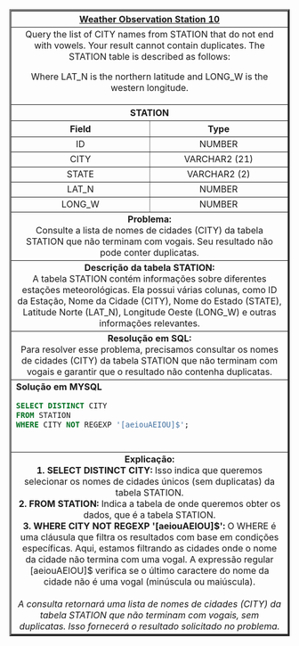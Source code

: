 <table width="100%" border="3" cellspacing="0" cellpadding="8">
  <tr>
    <th colspan="2"><a href="https://www.hackerrank.com/challenges/weather-observation-station-10/">Weather Observation Station 10</a></th>
  </tr>
  
  <tr>
    <td colspan="2" align="center">Query the list of CITY names from STATION that do not end with vowels. Your result cannot contain duplicates.
The STATION table is described as follows:

Where LAT_N is the northern latitude and LONG_W is the western longitude.<br>
  </td>
  </tr>
  
  <tr>
    <th colspan="2">STATION</th>
  </tr>
  
  <tr>
    <th width="50%" align="center">Field</th>
    <th width="50%" align="center">Type</th>
  </tr>
  
  <tr>
    <td width="50%" align="center">ID</td>
    <td width="50%" align="center">NUMBER</td>
  </tr>
  
  <tr>
    <td width="50%" align="center">CITY</td>
    <td width="50%" align="center">VARCHAR2 (21)</td>
  </tr>
  
  <tr>
    <td width="50%" align="center">STATE</td>
    <td width="50%" align="center">VARCHAR2 (2)</td>
  </tr>
  
  <tr>
    <td width="50%" align="center">LAT_N</td>
    <td width="50%" align="center">NUMBER</td>
  </tr>
  
  <tr>
    <td width="50%" align="center">LONG_W</td>
    <td width="50%" align="center">NUMBER</td>
  </tr>
  
  <tr>
    <td colspan="2"  align="center"><b>Problema:</b><br>Consulte a lista de nomes de cidades (CITY) da tabela STATION que não terminam com vogais. Seu resultado não pode conter duplicatas.</td>
  </tr>
  
  <tr>
    <td colspan="2"  align="center"><b>Descrição da tabela STATION:</b><br>A tabela STATION contém informações sobre diferentes estações meteorológicas. Ela possui várias colunas, como ID da Estação, Nome da Cidade (CITY), Nome do Estado (STATE), Latitude Norte (LAT_N), Longitude Oeste (LONG_W) e outras informações relevantes.</td>
  </tr>
  
  <tr>
    <td colspan="2"  align="center"><b>Resolução em SQL:</b><br>Para resolver esse problema, precisamos consultar os nomes de cidades (CITY) da tabela STATION que não terminam com vogais e garantir que o resultado não contenha duplicatas.</td>
  </tr>
  
  <tr>
    <td colspan="2"  align="left">
      <b>Solução em MYSQL</b><br>
      
```sql
SELECT DISTINCT CITY
FROM STATION
WHERE CITY NOT REGEXP '[aeiouAEIOU]$';
```
<br>
</td>
  </tr>
  
<tr>
  <td colspan="2"  align="center">
  <b>Explicação:</b><br>
  <b>1. SELECT DISTINCT CITY:</b> Isso indica que queremos selecionar os nomes de cidades únicos (sem duplicatas) da tabela STATION.<br>
  <b>2. FROM STATION:</b> Indica a tabela de onde queremos obter os dados, que é a tabela STATION.<br>
  <b>3. WHERE CITY NOT REGEXP '[aeiouAEIOU]$':</b> O WHERE é uma cláusula que filtra os resultados com base em condições específicas. Aqui, estamos filtrando as cidades onde o nome da cidade não termina com uma vogal. A expressão regular [aeiouAEIOU]$ verifica se o último caractere do nome da cidade não é uma vogal (minúscula ou maiúscula).<br>
  <br>
  <i>A consulta retornará uma lista de nomes de cidades (CITY) da tabela STATION que não terminam com vogais, sem duplicatas. Isso fornecerá o resultado solicitado no problema.</i>
  </td>
</tr>
  
</table>
